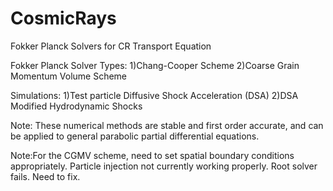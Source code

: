 # CosmicRays
Fokker Planck Solvers for CR Transport Equation

Fokker Planck Solver Types: 1)Chang-Cooper Scheme
                            2)Coarse Grain Momentum Volume Scheme
                           
Simulations: 1)Test particle Diffusive Shock Acceleration (DSA)
             2)DSA Modified Hydrodynamic Shocks                           
                            
Note: These numerical methods are stable and first order accurate, and can be applied 
to general parabolic partial differential equations. 


Note:For the CGMV scheme, need to set spatial boundary conditions appropriately. Particle injection not currently working properly. Root solver fails. Need to fix. 
